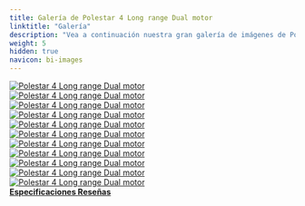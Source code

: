 ```yaml
---
title: Galería de Polestar 4 Long range Dual motor
linktitle: "Galería"
description: "Vea a continuación nuestra gran galería de imágenes de Polestar 4 Long range Dual motor. Haga clic en las imágenes para versiones en alta resolución."
weight: 5
hidden: true
navicon: bi-images
---
```

<!-- markdownlint-disable MD033 -->
<div class="row" id ="my-gallery">
	<div class="pswp-grid-item col-6 col-md-4">
		<a href="https://media.evkx.net/multimedia/models/polestar/4/4_long_range_dual_motor/exterior_1.jpg"
data-pswp-src="https://media.evkx.net/multimedia/models/polestar/4/4_long_range_dual_motor/exterior_1.jpg"
data-pswp-width="3000"
data-pswp-height="1687" 
target="_blank">
			<img src="https://media.evkx.net/multimedia/models/polestar/4/4_long_range_dual_motor/exterior_1_xst.jpg" alt="Polestar 4 Long range Dual motor" class="img-fluid " />
		</a>
	</div>
	<div class="pswp-grid-item col-6 col-md-4">
		<a href="https://media.evkx.net/multimedia/models/polestar/4/4_long_range_dual_motor/exterior_2.jpg"
data-pswp-src="https://media.evkx.net/multimedia/models/polestar/4/4_long_range_dual_motor/exterior_2.jpg"
data-pswp-width="3000"
data-pswp-height="1687" 
target="_blank">
			<img src="https://media.evkx.net/multimedia/models/polestar/4/4_long_range_dual_motor/exterior_2_xst.jpg" alt="Polestar 4 Long range Dual motor" class="img-fluid " />
		</a>
	</div>
	<div class="pswp-grid-item col-6 col-md-4">
		<a href="https://media.evkx.net/multimedia/models/polestar/4/4_long_range_dual_motor/exterior_3.jpg"
data-pswp-src="https://media.evkx.net/multimedia/models/polestar/4/4_long_range_dual_motor/exterior_3.jpg"
data-pswp-width="3000"
data-pswp-height="1687" 
target="_blank">
			<img src="https://media.evkx.net/multimedia/models/polestar/4/4_long_range_dual_motor/exterior_3_xst.jpg" alt="Polestar 4 Long range Dual motor" class="img-fluid " />
		</a>
	</div>
	<div class="pswp-grid-item col-6 col-md-4">
		<a href="https://media.evkx.net/multimedia/models/polestar/4/4_long_range_dual_motor/exterior_4.jpg"
data-pswp-src="https://media.evkx.net/multimedia/models/polestar/4/4_long_range_dual_motor/exterior_4.jpg"
data-pswp-width="3000"
data-pswp-height="2250" 
target="_blank">
			<img src="https://media.evkx.net/multimedia/models/polestar/4/4_long_range_dual_motor/exterior_4_xst.jpg" alt="Polestar 4 Long range Dual motor" class="img-fluid " />
		</a>
	</div>
	<div class="pswp-grid-item col-6 col-md-4">
		<a href="https://media.evkx.net/multimedia/models/polestar/4/4_long_range_dual_motor/exterior_5.jpg"
data-pswp-src="https://media.evkx.net/multimedia/models/polestar/4/4_long_range_dual_motor/exterior_5.jpg"
data-pswp-width="3000"
data-pswp-height="2250" 
target="_blank">
			<img src="https://media.evkx.net/multimedia/models/polestar/4/4_long_range_dual_motor/exterior_5_xst.jpg" alt="Polestar 4 Long range Dual motor" class="img-fluid " />
		</a>
	</div>
	<div class="pswp-grid-item col-6 col-md-4">
		<a href="https://media.evkx.net/multimedia/models/polestar/4/4_long_range_dual_motor/headlights_1.jpg"
data-pswp-src="https://media.evkx.net/multimedia/models/polestar/4/4_long_range_dual_motor/headlights_1.jpg"
data-pswp-width="3000"
data-pswp-height="2250" 
target="_blank">
			<img src="https://media.evkx.net/multimedia/models/polestar/4/4_long_range_dual_motor/headlights_1_xst.jpg" alt="Polestar 4 Long range Dual motor" class="img-fluid " />
		</a>
	</div>
	<div class="pswp-grid-item col-6 col-md-4">
		<a href="https://media.evkx.net/multimedia/models/polestar/4/4_long_range_dual_motor/headlights_2.jpg"
data-pswp-src="https://media.evkx.net/multimedia/models/polestar/4/4_long_range_dual_motor/headlights_2.jpg"
data-pswp-width="3000"
data-pswp-height="2250" 
target="_blank">
			<img src="https://media.evkx.net/multimedia/models/polestar/4/4_long_range_dual_motor/headlights_2_xst.jpg" alt="Polestar 4 Long range Dual motor" class="img-fluid " />
		</a>
	</div>
	<div class="pswp-grid-item col-6 col-md-4">
		<a href="https://media.evkx.net/multimedia/models/polestar/4/4_long_range_dual_motor/headlights_3.jpg"
data-pswp-src="https://media.evkx.net/multimedia/models/polestar/4/4_long_range_dual_motor/headlights_3.jpg"
data-pswp-width="3000"
data-pswp-height="1687" 
target="_blank">
			<img src="https://media.evkx.net/multimedia/models/polestar/4/4_long_range_dual_motor/headlights_3_xst.jpg" alt="Polestar 4 Long range Dual motor" class="img-fluid " />
		</a>
	</div>
	<div class="pswp-grid-item col-6 col-md-4">
		<a href="https://media.evkx.net/multimedia/models/polestar/4/4_long_range_dual_motor/interior_1.jpg"
data-pswp-src="https://media.evkx.net/multimedia/models/polestar/4/4_long_range_dual_motor/interior_1.jpg"
data-pswp-width="3000"
data-pswp-height="1687" 
target="_blank">
			<img src="https://media.evkx.net/multimedia/models/polestar/4/4_long_range_dual_motor/interior_1_xst.jpg" alt="Polestar 4 Long range Dual motor" class="img-fluid " />
		</a>
	</div>
	<div class="pswp-grid-item col-6 col-md-4">
		<a href="https://media.evkx.net/multimedia/models/polestar/4/4_long_range_dual_motor/main_1.jpg"
data-pswp-src="https://media.evkx.net/multimedia/models/polestar/4/4_long_range_dual_motor/main_1.jpg"
data-pswp-width="3000"
data-pswp-height="2000" 
target="_blank">
			<img src="https://media.evkx.net/multimedia/models/polestar/4/4_long_range_dual_motor/main_1_xst.jpg" alt="Polestar 4 Long range Dual motor" class="img-fluid " />
		</a>
	</div>
	<div class="pswp-grid-item col-6 col-md-4">
		<a href="https://media.evkx.net/multimedia/models/polestar/4/4_long_range_dual_motor/rearlights_1.jpg"
data-pswp-src="https://media.evkx.net/multimedia/models/polestar/4/4_long_range_dual_motor/rearlights_1.jpg"
data-pswp-width="3000"
data-pswp-height="1500" 
target="_blank">
			<img src="https://media.evkx.net/multimedia/models/polestar/4/4_long_range_dual_motor/rearlights_1_xst.jpg" alt="Polestar 4 Long range Dual motor" class="img-fluid " />
		</a>
	</div>
</div>
<script type="module">
  import PhotoSwipeLightbox from '/js/photoswipe-lightbox.esm.js';
    const lightbox = new PhotoSwipeLightbox({
       gallery: '#my-gallery',
        children: 'a',
        pswpModule: () => import('/js/photoswipe.esm.js')
    });
lightbox.init();
</script>
<div class="mt-3 mb-3">
<a href="../specifications/" class="text-decoration-none text-black">
<strong><i class="bi-arrow-left"></i> Especificaciones </strong>
</a>
<a href="../reviews/" class="text-decoration-none text-black float-end">
<strong>Reseñas <i class="bi-arrow-right"></i></strong>
</a>
</div>
